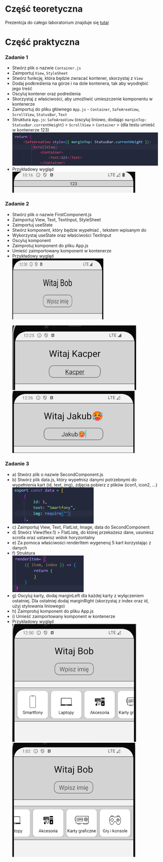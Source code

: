 # Część teoretyczna
  Prezentcja do całego laboratorium znajduje się [tutaj](https://github.com/sikorski1/High-level-Programming-Languages-Project/raw/main/React_Native_od_zera_JPWP.odp)

# Część praktyczna
### Zadanie 1
-  Stwórz plik o nazwie `Container.js`
-  Zaimportuj `View`, `StyleSheet`
-  Stwórz funkcję, która będzie zwracać kontener, skorzystaj z `View`
-  Dodaj podkreślenia na górze i na dole kontenera, tak aby wyodrębić jego treść
-  Oscyluj kontener oraz podreślenia
-  Skorzystaj z właściwości, aby umożliwić umieszczenie komponentu w kontenerze
-  Zaimportuj do pliku głównego `App.js` - `Container`, `SafeAreaView`, `ScrollView`, `StatusBar`, `Text`
-  Struktura  `App.js`: `SafeAreaView` (oscyluj liniowo, dodając `marginTop: StatusBar.currentHeight`) > `ScrollView` > `Container` > (dla testu umieść w kontenerze <Text>123</Text>) <br>
![Struktura](img/img1.png) 
-  Przykładowy wygląd <br>
![Kontener](img/container.png)


### Zadanie 2
-  Stwórz plik o nazwie FirstComponent.js 
-  Zaimportuj View, Text, TextInput, StyleSheet 
-  Zaimportuj useState 
-  Stwórz komponent, który będzie wypełniać <Text>, tekstem wpisanym do <TextInput> 
-  Wykorzystaj useState oraz właściwości TextInput 
-  Oscyluj komponent 
-  Zaimprotuj komponent do pliku App.js 
-  Umieść zaimportowany komponent w kontenerze 
- Przykładowy wygląd <br>
<img src="img/img4.png" width="300" height="200"><br><br>
![TextInput](img/img2.png) <br>
![TextInput](img/img3.png) <br>

### Zadanie 3
- a) Stwórz plik o nazwie SecondComponent.js 
- b) Stwórz plik data.js, który wypełnisz danymi potrzebnymi do wypełnienia kart (id, text, img), zdjęcia pobierz z plików (icon1, icon2, ...) <br>
![Struktura](img/img6.png) <br>
- c) Zaimportuj View, Text, FlatList, Image, data do SecondComponent 
- d) Stwórz View(flex:1) > FlatListę, do której przekażesz dane, usuniesz scrolla oraz ustawisz widok horyzontalny 
- e) Za pomoca właściwości renderItem wygeneruj 5 kart korzystając z danych 
- f) Struktura <br>
![Struktura](img/img5.png) <br>
- g) Oscyluj karty, dodaj marginLeft dla każdej karty z wyłączeniem ostatniej. Dla ostatniej dodaj marginRight (skorzystaj z index oraz id, użyj stylowania liniowego) 
- h) Zaimprotuj komponent do pliku App.js 
- i) Umieść zaimportowany komponent w kontenerze 
- Przykładowy wygląd <br>
![Items](img/img7.png)
![Items](img/img8.png)



